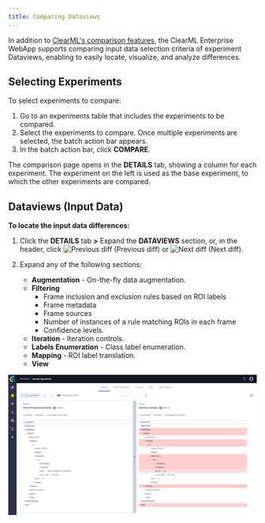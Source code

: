 ```yaml
--- 
title: Comparing Dataviews
---
```


In addition to [ClearML's comparison features](../../webapp/webapp_exp_comparing.md), the ClearML Enterprise WebApp 
supports comparing input data selection criteria of experiment Dataviews, enabling to easily locate, visualize, and analyze differences.

## Selecting Experiments 

To select experiments to compare:
1. Go to an experiments table that includes the experiments to be compared.
1. Select the experiments to compare. Once multiple experiments are selected, the batch action bar appears.
1. In the batch action bar, click **COMPARE**. 

The comparison page opens in the **DETAILS** tab, showing a column for each experiment. The experiment on the left is 
used as the base experiment, to which the other experiments are compared. 

## Dataviews (Input Data)

**To locate the input data differences:**

1. Click the **DETAILS** tab **>** Expand the **DATAVIEWS** section, or, in the header, click <img src="/docs/latest/icons/ico-previous-diff.svg" alt="Previous diff" className="icon size-md" /> 
   (Previous diff) or <img src="/docs/latest/icons/ico-next-diff.svg" alt="Next diff" className="icon size-md space-sm" /> (Next diff).
1. Expand any of the following sections:

   * **Augmentation** - On-the-fly data augmentation.
   * **Filtering** 
     * Frame inclusion and exclusion rules based on ROI labels
     * Frame metadata
     * Frame sources 
     * Number of instances of a rule matching ROIs in each frame
     * Confidence levels.
   * **Iteration** - Iteration controls.
   * **Labels Enumeration** - Class label enumeration.
   * **Mapping** - ROI label translation.
   * **View**

![Dataview comparison](../../img/hyperdatasets/web-app/compare_dataviews.png)